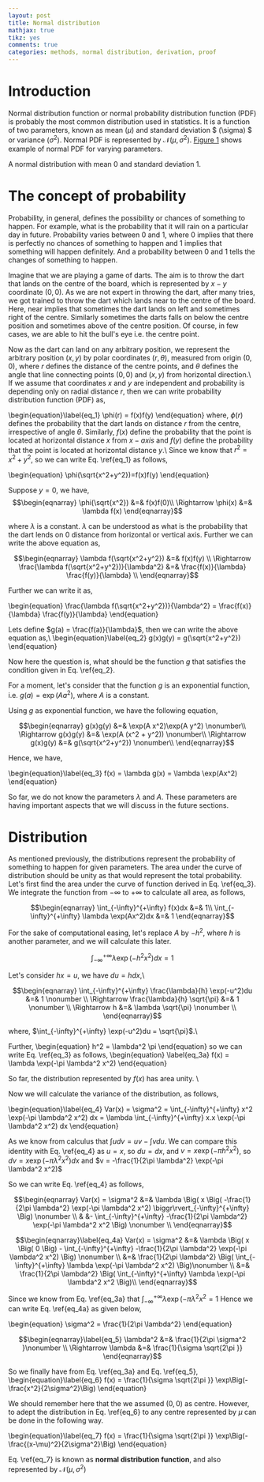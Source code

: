 ```yaml
---
layout: post
title: Normal distribution
mathjax: true
tikz: yes
comments: true  
categories: methods, normal distribution, derivation, proof
---
```





# Introduction
Normal distribution function or normal probability distribution function (PDF) is probably the most common distribution used in statistics. It is a function of two parameters, known as mean $(\mu)$ and standard deviation $ (\sigma) $ or variance $(\sigma^2)$. Normal PDF is represented by $\mathcal{N}(\mu, \sigma^2)$.  [Figure 1](#fig_1) shows example of normal PDF for varying parameters. 


<script type="text/tikz">
\begin{tikzpicture}
\draw[-](-3.5,0)--(3.5,0);
\draw[-](0,0)--(0,0.5*10);
\foreach \x in {0.1,0.2,0.3,0.4}{
\draw[-](-0.1,\x*10)-- (0.1,\x*10) node[label=right:{\x}]{};
}
\foreach \x in {-3,-2,...,3}{
\draw[-](\x, -0.1)--(\x, 0.1)node[label=below:{\x}]{};
}
\draw[samples=70, color=red]plot(\x, {10*(1/(sqrt(2*pi*1))*exp(-(\x-0)^2/(2*1)))});
\end{tikzpicture}
</script>
<a name="#fig_1">A normal distribution with mean 0 and standard deviation 1.</a>




# The concept of probability

Probability, in general, defines the possibility or chances of something to happen. For example, what is the probability that it will rain on a particular day in future. Probability varies between $0$ and $1$, where $0$ implies that there is perfectly no chances of something to happen and $1$ implies that something will happen definitely. And a probability between $0$ and $1$ tells the changes of something to happen.

Imagine that we are playing a game of darts. The aim is to throw the dart that lands on the centre of the board, which is represented by $x-y$ coordinate $(0,0)$. As we are not expert in throwing the dart, after many tries, we got trained to throw the dart which lands near to the centre of the board. Here, near implies that sometimes the dart lands on left and sometimes right of the centre. Similarly sometimes the darts falls on below the centre position and sometimes above of the centre position. Of course, in few cases, we are able to hit the bull's eye i.e. the centre point.

Now as the dart can land on any arbitrary position, we represent the arbitrary position $(x,y)$ by polar coordinates $(r,\theta)$, measured from  origin $(0,0)$, where $r$ defines the distance of the centre points, and $\theta$ defines the angle that line connecting points $(0,0)$ and $(x,y)$ from horizontal direction.\\ 
If we assume that coordinates $x$ and $y$ are independent and probability is depending only on radial distance $r$, then we can write probability distribution function (PDF) as,

\begin{equation}\label{eq_1}
\phi(r) = f(x)f(y)
\end{equation}
where, $\phi(r)$ defines the probability that the dart lands on distance $r$ from the centre, irrespective of angle $\theta$. Similarly, $f(x)$ define the probability that the point is located at horizontal distance $x$ from $x-axis$ and $f(y)$ define the probability that the point is located at horizontal distance $y$.\\
Since we know that $r^2=x^2+y^2$, so we can write Eq. \ref{eq_1} as follows, 

\begin{equation}
\phi(\sqrt{x^2+y^2})=f(x)f(y)
\end{equation}

Suppose $y=0$, we have,
$$\begin{eqnarray}
\phi(\sqrt{x^2}) &=& f(x)f(0)\\
\Rightarrow \phi(x) &=& \lambda f(x)
\end{eqnarray}$$

where $\lambda$ is a constant. $\lambda$ can be understood as what is the probability that the dart lends on $0$ distance from horizontal or vertical axis. 
Further we can write the above equation as,

$$\begin{eqnarray}
\lambda f(\sqrt{x^2+y^2}) &=& f(x)f(y) \\
\Rightarrow \frac{\lambda f(\sqrt{x^2+y^2})}{\lambda^2} &=& \frac{f(x)}{\lambda} \frac{f(y)}{\lambda} \\
\end{eqnarray}$$

Further we can write it as,

\begin{equation}
\frac{\lambda f(\sqrt{x^2+y^2})}{\lambda^2} = \frac{f(x)}{\lambda} \frac{f(y)}{\lambda}
\end{equation}

Lets define $g(a) = \frac{f(a)}{\lambda}$, then we can write the above equation as,\\ 
\begin{equation}\label{eq_2}
g(x)g(y) = g(\sqrt{x^2+y^2})
\end{equation}

Now here the question is, what should be the function $g$ that satisfies the condition given in Eq. \ref{eq_2}.

For a moment, let's consider that the function $g$ is an exponential function, i.e. $g(a) = \exp(A a^2)$, where $A$ is a constant. 

Using $g$ as exponential function, we have the following equation, 

$$\begin{eqnarray}
g(x)g(y) &=& \exp(A x^2)\exp(A y^2) \nonumber\\
\Rightarrow g(x)g(y) &=& \exp(A (x^2 + y^2)) \nonumber\\
\Rightarrow g(x)g(y) &=& g(\sqrt{x^2+y^2}) \nonumber\\
\end{eqnarray}$$

Hence, we have,

\begin{equation}\label{eq_3}
f(x) = \lambda g(x) = \lambda \exp(Ax^2) 
\end{equation}

So far, we do not know the parameters $\lambda$ and $A$. These parameters are having important aspects that we will discuss in the future sections. 
 
# Distribution 
As mentioned previously, the distributions represent the probability of something to happen for given parameters. The area under the curve of distribution should be unity as that would represent the total probability.
Let's first find the area under the curve of function derived in Eq. \ref{eq_3}. We integrate the function from $-\infty$ to $+\infty$ to calculate all area, as follows, 

$$\begin{eqnarray}
\int_{-\infty}^{+\infty} f(x)dx &=& 1\\
\int_{-\infty}^{+\infty} \lambda \exp(Ax^2)dx &=& 1
\end{eqnarray}$$

For the sake of computational easing, let's replace $A$ by $-h^2$, where $h$ is another parameter, and we will calculate this later. 


$$\begin{equation}
\int_{-\infty}^{+\infty} \lambda \exp(-h^2x^2)dx = 1
\end{equation}$$

Let's consider $hx = u$, we have $du = h dx$,\\

$$\begin{eqnarray}
\int_{-\infty}^{+\infty} \frac{\lambda}{h} \exp(-u^2)du &=& 1 \nonumber \\
\Rightarrow \frac{\lambda}{h} \sqrt{\pi} &=& 1 \nonumber \\
\Rightarrow h &=& \lambda \sqrt{\pi} \nonumber \\
\end{eqnarray}$$


where, $\int_{-\infty}^{+\infty} \exp(-u^2)du = \sqrt{\pi}$.\\

Further, 
\begin{equation}
h^2 = \lambda^2 \pi 
\end{equation}
so we can write Eq. \ref{eq_3} as follows, 
\begin{equation} \label{eq_3a}
f(x) = \lambda \exp(-\pi \lambda^2 x^2)
\end{equation}

So far, the distribution represented by $f(x)$ has area unity. \\

Now we will calculate the variance of the distribution, as follows, 

\begin{equation}\label{eq_4}
Var(x) = \sigma^2 = \int_{-\infty}^{+\infty} x^2 \exp(-\pi \lambda^2 x^2) dx = \lambda \int_{-\infty}^{+\infty} x.x \exp(-\pi \lambda^2 x^2) dx
\end{equation}
 

As we know from calculus that $\int udv  = uv - \int v du$. We can compare this identity with Eq. \ref{eq_4} as $u = x$, so $du = dx$, and $v = x \exp(-\pi h^2x^2)$, so $dv = x \exp(-\pi \lambda^2 x^2) dx$ and $v = -\frac{1}{2\pi \lambda^2} \exp(-\pi \lambda^2 x^2)$

So we can write Eq. \ref{eq_4} as follows, 

$$\begin{eqnarray}
Var(x) = \sigma^2 &=& \lambda \Big( x \Big( -\frac{1}{2\pi \lambda^2} \exp(-\pi \lambda^2 x^2) \biggr\rvert_{-\infty}^{+\infty} \Big) \nonumber \\
& &- \int_{-\infty}^{+\infty}  -\frac{1}{2\pi \lambda^2} \exp(-\pi \lambda^2 x^2  \Big) \nonumber \\
\end{eqnarray}$$


$$\begin{eqnarray}\label{eq_4a}
Var(x) = \sigma^2 &=& \lambda \Big( x \Big( 0 \Big) - \int_{-\infty}^{+\infty}  -\frac{1}{2\pi \lambda^2} \exp(-\pi \lambda^2 x^2) \Big) \nonumber \\
&=& \frac{1}{2\pi \lambda^2} \Big(  \int_{-\infty}^{+\infty} \lambda  \exp(-\pi \lambda^2 x^2) \Big)\nonumber \\
&=& \frac{1}{2\pi \lambda^2} \Big( \int_{-\infty}^{+\infty} \lambda  \exp(-\pi \lambda^2 x^2 \Big)\\
\end{eqnarray}$$



Since we know from Eq. \ref{eq_3a} that $\int_{-\infty}^{+\infty} \lambda  \exp(-\pi \lambda^2 x^2 = 1$
Hence we can write Eq. \ref{eq_4a} as given below,

\begin{equation}
\sigma^2 = \frac{1}{2\pi \lambda^2}
\end{equation}

$$\begin{eqnarray}\label{eq_5}
\lambda^2 &=& \frac{1}{2\pi \sigma^2 }\nonumber \\
\Rightarrow \lambda &=& \frac{1}{\sigma \sqrt{2\pi }}
\end{eqnarray}$$

So we finally have from Eq. \ref{eq_3a} and Eq. \ref{eq_5}, 
\begin{equation}\label{eq_6}
f(x) = \frac{1}{\sigma \sqrt{2\pi }} \exp\Big(-\frac{x^2}{2\sigma^2}\Big) 
\end{equation}

We should remember here that the we assumed $(0,0)$ as centre. However, to adept the distribution in Eq. \ref{eq_6} to any centre represented by $\mu$ can be done in the following way. 

\begin{equation}\label{eq_7}
f(x) = \frac{1}{\sigma \sqrt{2\pi }} \exp\Big(-\frac{(x-\mu)^2}{2\sigma^2}\Big) 
\end{equation}

Eq. \ref{eq_7} is known as $\textbf{normal distribution function}$, and also represented by $\mathcal{N}(\mu, \sigma^2)$
